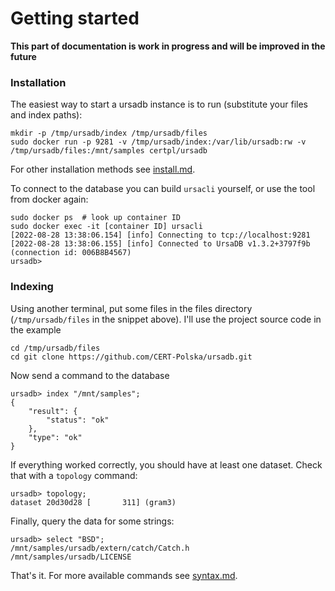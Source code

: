 # Getting started

**This part of documentation is work in progress and will be improved in the future**

### Installation

The easiest way to start a ursadb instance is to run (substitute your files and index paths):

```
mkdir -p /tmp/ursadb/index /tmp/ursadb/files
sudo docker run -p 9281 -v /tmp/ursadb/index:/var/lib/ursadb:rw -v /tmp/ursadb/files:/mnt/samples certpl/ursadb
```

For other installation methods see [install.md](./install.md).

To connect to the database you can build `ursacli` yourself, or use the tool from docker again:

```
sudo docker ps  # look up container ID
sudo docker exec -it [container ID] ursacli
[2022-08-28 13:38:06.154] [info] Connecting to tcp://localhost:9281
[2022-08-28 13:38:06.155] [info] Connected to UrsaDB v1.3.2+3797f9b (connection id: 006B8B4567)
ursadb>
```

### Indexing

Using another terminal, put some files in the files directory (`/tmp/ursadb/files` in the snippet above).
I'll use the project source code in the example

```
cd /tmp/ursadb/files
cd git clone https://github.com/CERT-Polska/ursadb.git
```

Now send a command to the database

```
ursadb> index "/mnt/samples";
{
    "result": {
        "status": "ok"
    },
    "type": "ok"
}
```

If everything worked correctly, you should have at least one dataset. Check that with a `topology` command:

```
ursadb> topology;
dataset 20d30d28 [       311] (gram3)
```

Finally, query the data for some strings:

```
ursadb> select "BSD";
/mnt/samples/ursadb/extern/catch/Catch.h
/mnt/samples/ursadb/LICENSE
```

That's it. For more available commands see [syntax.md](./syntax.md).
